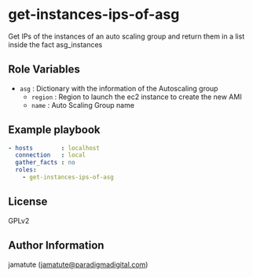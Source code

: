 # get-instances-ips-of-asg

Get IPs of the instances of an auto scaling group and return them in a list inside the fact asg_instances

## Role Variables

* `asg`      : Dictionary with the information of the Autoscaling group
  * `region` : Region to launch the ec2 instance to create the new AMI
  * `name`   : Auto Scaling Group name

## Example playbook

```yaml
- hosts        : localhost
  connection   : local
  gather_facts : no
  roles:
    - get-instances-ips-of-asg
```

## License

GPLv2

## Author Information
jamatute (jamatute@paradigmadigital.com)
